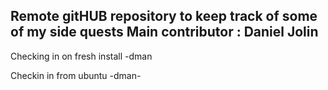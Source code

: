 Remote gitHUB repository to keep track of some of my side quests
Main contributor : Daniel Jolin
------

Checking in on fresh install -dman


Checkin in from ubuntu -dman-
